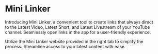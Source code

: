 # Mini Linker

Introducing Mini Linker, a convenient tool to create links that always direct to the Latest Video, Latest Short, and Latest Livestream of your YouTube channel. Seamlessly open links in the app for a user-friendly experience.

Utilize the Mini Linker website provided in the right tab to simplify the process. Streamline access to your latest content with ease.
